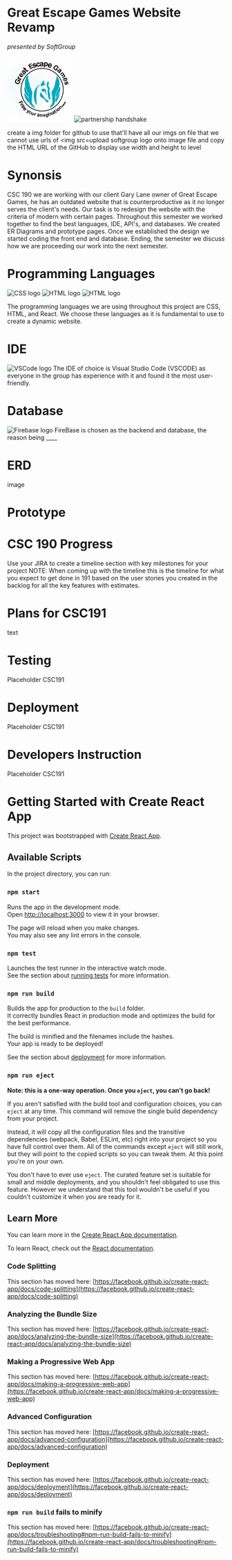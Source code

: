 # Great Escape Games Website Revamp
*presented by SoftGroup*

<img src="https://github.com/vajv12/CSC190_Website/blob/main/src/components/images/GEG-logo.png"
alt="CSS logo" width="30%" height="30%">
<img src="https://cdn-icons-png.flaticon.com/512/1322/1322195.png" alt="partnership handshake" width="15%" height="15%">

create a img folder for github to use that'll have all our imgs on file that we cannot use urls of 
<img src=upload softgroup logo onto image file and copy the HTML URL of the GitHub to display  use width and height to level

# Synonsis

CSC 190 we are working with our client Gary Lane owner of Great Escape Games, he has an outdated website that is counterproductive as it no longer 
serves the client's needs. Our task is to redesign the website with the criteria of modern with certain pages. Throughout this semester we worked 
together to find the best languages, IDE, API's, and databases. We created ER Diagrams and prototype pages. Once we established the
design we started coding the front end and database. Ending, the semester we discuss how we are proceeding our work into the next semester. 





# Programming Languages


<img src="https://upload.wikimedia.org/wikipedia/commons/thumb/d/d5/CSS3_logo_and_wordmark.svg/1452px-CSS3_logo_and_wordmark.svg.png"
alt="CSS logo" width="22%" height="30%">
<img src="https://upload.wikimedia.org/wikipedia/commons/thumb/6/61/HTML5_logo_and_wordmark.svg/1024px-HTML5_logo_and_wordmark.svg.png" alt="HTML logo" width="30%" height="30%">
<img src="https://media.licdn.com/dms/image/D4E12AQFFYnJcaBca2A/article-cover_image-shrink_720_1280/0/1692721264999?e=2147483647&v=beta&t=M1fXs-4m7O8-N-1un-6AWU6sJqck1jOyymr4G5UOamg" alt="HTML logo" width="30%" height="30%">

The programming languages we are using throughout this project are CSS, HTML, and React. We choose these languages as it is fundamental to use to create a dynamic website.

# IDE
<img src="https://ubuntu.com/wp-content/uploads/c9f4/visualstudio_code-card.png" alt="VSCode logo" width="50%" height="30%">
The IDE of choice is Visual Studio Code (VSCODE) as everyone in the group has experience with it and found it the most user-friendly. 

# Database
<img src="https://firebase.google.com/static/downloads/brand-guidelines/PNG/logo-standard.png" alt="Firebase logo" width="50%" height="30%">
FireBase is chosen as the backend and database, the reason being ____


# ERD
image

# Prototype



# CSC 190 Progress

Use your JIRA to create a timeline section with key milestones for your project
NOTE: When coming up with the timeline this is the timeline for what you expect to get done in 191 based on the user stories you created in the backlog for all the key features with estimates.
# Plans for CSC191

text

# Testing

Placeholder CSC191
# Deployment

Placeholder CSC191
# Developers Instruction

Placeholder CSC191





# Getting Started with Create React App

This project was bootstrapped with [Create React App](https://github.com/facebook/create-react-app).

## Available Scripts

In the project directory, you can run:

### `npm start`

Runs the app in the development mode.\
Open [http://localhost:3000](http://localhost:3000) to view it in your browser.

The page will reload when you make changes.\
You may also see any lint errors in the console.

### `npm test`

Launches the test runner in the interactive watch mode.\
See the section about [running tests](https://facebook.github.io/create-react-app/docs/running-tests) for more information.

### `npm run build`

Builds the app for production to the `build` folder.\
It correctly bundles React in production mode and optimizes the build for the best performance.

The build is minified and the filenames include the hashes.\
Your app is ready to be deployed!

See the section about [deployment](https://facebook.github.io/create-react-app/docs/deployment) for more information.

### `npm run eject`

**Note: this is a one-way operation. Once you `eject`, you can't go back!**

If you aren't satisfied with the build tool and configuration choices, you can `eject` at any time. This command will remove the single build dependency from your project.

Instead, it will copy all the configuration files and the transitive dependencies (webpack, Babel, ESLint, etc) right into your project so you have full control over them. All of the commands except `eject` will still work, but they will point to the copied scripts so you can tweak them. At this point you're on your own.

You don't have to ever use `eject`. The curated feature set is suitable for small and middle deployments, and you shouldn't feel obligated to use this feature. However we understand that this tool wouldn't be useful if you couldn't customize it when you are ready for it.

## Learn More

You can learn more in the [Create React App documentation](https://facebook.github.io/create-react-app/docs/getting-started).

To learn React, check out the [React documentation](https://reactjs.org/).

### Code Splitting

This section has moved here: [https://facebook.github.io/create-react-app/docs/code-splitting](https://facebook.github.io/create-react-app/docs/code-splitting)

### Analyzing the Bundle Size

This section has moved here: [https://facebook.github.io/create-react-app/docs/analyzing-the-bundle-size](https://facebook.github.io/create-react-app/docs/analyzing-the-bundle-size)

### Making a Progressive Web App

This section has moved here: [https://facebook.github.io/create-react-app/docs/making-a-progressive-web-app](https://facebook.github.io/create-react-app/docs/making-a-progressive-web-app)

### Advanced Configuration

This section has moved here: [https://facebook.github.io/create-react-app/docs/advanced-configuration](https://facebook.github.io/create-react-app/docs/advanced-configuration)

### Deployment

This section has moved here: [https://facebook.github.io/create-react-app/docs/deployment](https://facebook.github.io/create-react-app/docs/deployment)

### `npm run build` fails to minify

This section has moved here: [https://facebook.github.io/create-react-app/docs/troubleshooting#npm-run-build-fails-to-minify](https://facebook.github.io/create-react-app/docs/troubleshooting#npm-run-build-fails-to-minify)
